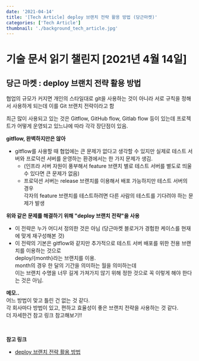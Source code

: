 ```yaml
---
date: '2021-04-14'
title: '[Tech Article] deploy 브랜치 전략 활용 방법 (당근마켓)'
categories: ['Tech Article']
thumbnail: './background_tech_article.jpg'
---
```


# 기술 문서 읽기 챌린지 [2021년 4월 14일]

## **당근 마켓 : deploy 브랜치 전략 활용 방법**

협업의 규모가 커지면 개인의 스타일대로 git을 사용하는 것이 아니라 서로 규칙을 정해서 사용하게 되는데 이를 Git 브랜치 전략이라고 함

최근 많이 사용되고 있는 것은 Gitflow, GitHub flow, Gitlab flow 등이 있는데 프로젝트가 어떻게 운영되고 있느냐에 따라 각각 장단점이 있음.

**gitflow, 완벽하지만은 않아**

-   gitflow를 사용할 때 협업에는 큰 문제가 없다고 생각할 수 있지만 실제로 테스트 서버와 프로덕션 서버를 운영하는 환경에서는 한 가지 문제가 생김.
    -   (인프라 서버 자원이 풍부해서 feature 브랜치 별로 테스트 서버를 별도로 띄울 수 있다면 큰 문제가 없음)
    -   프로덕션 서버는 release 브랜치를 이용해서 배포 가능하지만 테스트 서버의 경우  
         각자의 feature 브랜치를 테스트하려면 다른 사람의 테스트를 기다려야 하는 문제가 발생

**위와 같은 문제를 해결하기 위해 "deploy 브랜치 전략"을 사용**

-   이 전략은 누가 어디서 정의한 것은 아님 (당근마켓 블로거가 경험한 케이스를 현재에 맞게 재구성해본 것)
-   이 전략의 기본은 gitflow와 같지만 추가적으로 테스트 서버 배포를 위한 전용 브랜치를 이용하는 것으로  
     deploy/{month}라는 브랜치를 이용.  
     month의 경우 한 달의 기간을 의미하는 월을 의미하는데  
     이는 브랜치 수명을 너무 길게 가져가지 않기 위해 정한 것으로 꼭 이렇게 해야 한다는 것은 아님.

**메모..**  
어느 방법이 맞고 틀린 건 없는 것 같다.  
각 회사마다 방법이 있고, 편하고 효율성이 좋은 브랜치 전략을 사용하는 것 같다.  
더 자세한건 참고 링크 참고해보기!!

<br/>

**참고 링크**

-   [deploy 브랜치 전략 활용 방법](https://medium.com/daangn/deploy-브랜치-전략-활용-방법-545f278ca878)
